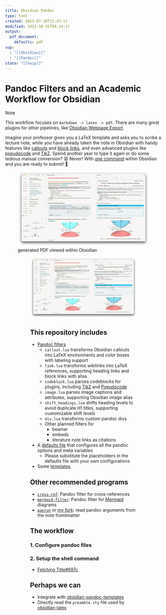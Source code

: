 ```yaml
---
title: Obsidian Pandoc
type: tool
created: 2023-07-20T15:47:11
modified: 2023-10-31T04:14:17
output:
  pdf_document:
    defaults: pdf
sup:
  - "[[Obsidian]]"
  - "[[Pandoc]]"
state: "[[%wip]]"
---
```


# Pandoc Filters and an Academic Workflow for Obsidian

> [!NOTE]
> This workflow focuses on `markdown -> latex -> pdf`. There are many great plugins for other pipelines, like [Obsidian Webpage Export](https://github.com/KosmosisDire/obsidian-webpage-export).

Imagine your professor gives you a LaTeX template and asks you to scribe a lecture note, while you have already taken the note in Obsidian with handy features like [callouts](https://help.obsidian.md/Editing+and+formatting/Callouts) and [block links](https://help.obsidian.md/Linking+notes+and+files/Internal+links#Link+to+a+block+in+a+note), and even advanced plugins like [pseudocode](https://github.com/ytliu74/obsidian-pseudocode) and [TikZ](https://github.com/artisticat1/obsidian-tikzjax). Spend another year to type it again or do some tedious manual conversion? 😩 Never! With [one command](#2-setup-the-shell-command) within Obsidian and you are ready to submit! 🥳

<figure>
    <img src="https://raw.githubusercontent.com/zcysxy/figurebed/master/img/obsidian-pandoc.png" alt="illustration">
    <figcaption>generated PDF viewed within Obsidian<figcaption>
<figure>

![generated PDF viewed within Obsidian](https://raw.githubusercontent.com/zcysxy/figurebed/master/img/obsidian-pandoc.png)

## This repository includes

- [Pandoc filters](https://pandoc.org/lua-filters.html)
  - `callout.lua` transforms Obsidian callouts into LaTeX environments and color boxes with labeling support
  - `link.lua` transforms wikilinks into LaTeX references, supporting heading links and block links with alias
  - `codeblock.lua` parses codeblocks for plugins, including [TikZ](https://github.com/artisticat1/obsidian-tikzjax) and [Pseudocode](https://github.com/ytliu74/obsidian-pseudocode#use-in-block-preamble)
  - `image.lua` parses image captions and attributes, supporting Obsidian image alias
  - `shift_headings.lua` shifts heading levels to avoid duplicate H1 titles, supporting customizable shift levels
  - `div.lua` transforms custom pandoc divs
  - Other planned filters for
    - beamer
    - embeds
    - literature note links as citations
- A [defaults file](https://pandoc.org/MANUAL.html#defaults-files) that configures all the pandoc options and meta variables
  - Please substitute the placeholders in the defaults file with your own configurations
- Some [templates](https://pandoc.org/MANUAL.html#templates)

## Other recommended programs

- [`cross-ref`](https://github.com/lierdakil/pandoc-crossref): Pandoc filter for cross-references
- [`mermaid-filter`](https://github.com/raghur/mermaid-filter): Pandoc filter for [Mermaid](https://mermaid-js.github.io/mermaid/#/) diagrams
- [`panrun`](https://github.com/mb21/panrun) or [my fork](https://github.com/zcysxy/panrun): read pandoc arguments from the note fromtmatter

## The workflow

### 1. Configure pandoc files

### 2. Setup the shell command

- [Fetching Title#697c](https://github.com/jgm/pandoc/issues/4627)

## Perhaps we can

- Integrate with [obsidian-pandoc-templates](https://github.com/universvm/obsidian-pandoc-templates)
- Directly read the `preamble.sty` file used by [obsidian-latex](https://github.com/wei2912/obsidian-latex)
